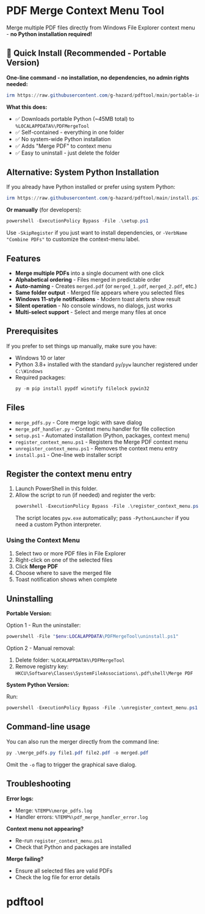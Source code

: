 # PDF Merge Context Menu Tool

Merge multiple PDF files directly from Windows File Explorer context menu - **no Python installation required!**

## 🚀 Quick Install (Recommended - Portable Version)

**One-line command - no installation, no dependencies, no admin rights needed:**

```powershell
irm https://raw.githubusercontent.com/g-hazard/pdftool/main/portable-installer.ps1 | iex
```

**What this does:**

- ✅ Downloads portable Python (~45MB total) to `%LOCALAPPDATA%\PDFMergeTool`
- ✅ Self-contained - everything in one folder
- ✅ No system-wide Python installation
- ✅ Adds "Merge PDF" to context menu
- ✅ Easy to uninstall - just delete the folder

## Alternative: System Python Installation

If you already have Python installed or prefer using system Python:

```powershell
irm https://raw.githubusercontent.com/g-hazard/pdftool/main/install.ps1 | iex
```

**Or manually** (for developers):

```powershell
powershell -ExecutionPolicy Bypass -File .\setup.ps1
```

Use `-SkipRegister` if you just want to install dependencies, or `-VerbName "Combine PDFs"` to customize the context-menu label.

## Features

- **Merge multiple PDFs** into a single document with one click
- **Alphabetical ordering** - Files merged in predictable order
- **Auto-naming** - Creates `merged.pdf` (or `merged_1.pdf`, `merged_2.pdf`, etc.)
- **Same folder output** - Merged file appears where you selected files
- **Windows 11-style notifications** - Modern toast alerts show result
- **Silent operation** - No console windows, no dialogs, just works
- **Multi-select support** - Select and merge many files at once

## Prerequisites

If you prefer to set things up manually, make sure you have:

- Windows 10 or later
- Python 3.8+ installed with the standard `py`/`pyw` launcher registered under `C:\Windows`
- Required packages:
  ```powershell
  py -m pip install pypdf winotify filelock pywin32
  ```

## Files

- `merge_pdfs.py` - Core merge logic with save dialog
- `merge_pdf_handler.py` - Context menu handler for file collection
- `setup.ps1` - Automated installation (Python, packages, context menu)
- `register_context_menu.ps1` - Registers the Merge PDF context menu
- `unregister_context_menu.ps1` - Removes the context menu entry
- `install.ps1` - One-line web installer script

## Register the context menu entry

1. Launch PowerShell in this folder.
2. Allow the script to run (if needed) and register the verb:
   ```powershell
   powershell -ExecutionPolicy Bypass -File .\register_context_menu.ps1
   ```
   The script locates `pyw.exe` automatically; pass `-PythonLauncher` if you need a custom Python interpreter.

### Using the Context Menu

1. Select two or more PDF files in File Explorer
2. Right-click on one of the selected files
3. Click **Merge PDF**
4. Choose where to save the merged file
5. Toast notification shows when complete

## Uninstalling

**Portable Version:**

Option 1 - Run the uninstaller:

```powershell
powershell -File "$env:LOCALAPPDATA\PDFMergeTool\uninstall.ps1"
```

Option 2 - Manual removal:

1. Delete folder: `%LOCALAPPDATA%\PDFMergeTool`
2. Remove registry key: `HKCU\Software\Classes\SystemFileAssociations\.pdf\shell\Merge PDF`

**System Python Version:**

Run:

```powershell
powershell -ExecutionPolicy Bypass -File .\unregister_context_menu.ps1
```

## Command-line usage

You can also run the merger directly from the command line:

```powershell
py .\merge_pdfs.py file1.pdf file2.pdf -o merged.pdf
```

Omit the `-o` flag to trigger the graphical save dialog.

## Troubleshooting

**Error logs:**

- Merge: `%TEMP%\merge_pdfs.log`
- Handler errors: `%TEMP%\pdf_merge_handler_error.log`

**Context menu not appearing?**

- Re-run `register_context_menu.ps1`
- Check that Python and packages are installed

**Merge failing?**

- Ensure all selected files are valid PDFs
- Check the log file for error details

# pdftool
